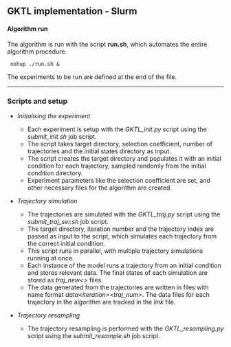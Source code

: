 ## GKTL implementation -  Slurm

#### Algorithm run

The algorithm is run with the script **run.sh**, which automates the entire algorithm procedure.

```
 nohup ./run.sh &
```
  
The experiments to be run are defined at the end of the file.

***

### Scripts and setup

* *Initialising the experiment*
	+ Each experiment is setup with the *GKTL_init.py* script using the *submit_init.sh* job script.
	+ The script takes target directory, selection coefficient, number of trajectories and the initial states directory as input.
	+ The script creates the target directory and populates it with an initial condition for each trajectory, sampled randomly from the initial condition directory.
	+ Experiment parameters like the selection coefficient are set, and other necessary files for the algorithm are created.

* *Trajectory simulation*
	+ The trajectories are simulated with the *GKTL_traj.py* script using the *submit_traj_ser.sh* job script.
	+ The target directory, iteration number and the trajectory index are passed as input to the script, which simulates each trajectory from the correct initial condition.
	+ This script runs in parallel, with multiple trajectory simulations running at once.
	+ Each instance of the model runs a trajectory from an initial condition and stores relevant data. The final states of each simulation are stored as *traj_new\<>* files.
	+ The data generated from the trajectories are written in files with name format *data*_\<*iteration>*_*\<traj_num>*. The data files for each trajectory in the algorithm are tracked in the *link* file.

* *Trajectory resampling*
	+ The trajectory resampling is performed with the *GKTL_resampling.py* script using the *submit_resample.sh* job script.

 